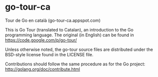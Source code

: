 go-tour-ca
==========
Tour de Go en català (go-tour-ca.appspot.com)

This is Go Tour (translated to Catalan), an introduction to the Go programming language.
The original (in English) can be found in https://code.google.com/p/go-tour/

Unless otherwise noted, the go-tour source files are distributed
under the BSD-style license found in the LICENSE file.

Contributions should follow the same procedure as for the Go project:
http://golang.org/doc/contribute.html
